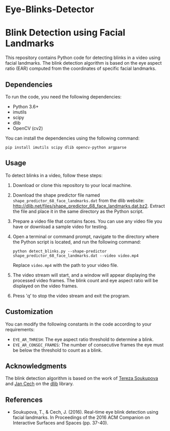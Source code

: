 # Eye-Blinks-Detector


# Blink Detection using Facial Landmarks

This repository contains Python code for detecting blinks in a video using facial landmarks. The blink detection algorithm is based on the eye aspect ratio (EAR) computed from the coordinates of specific facial landmarks.

## Dependencies

To run the code, you need the following dependencies:

- Python 3.6+
- imutils
- scipy
- dlib
- OpenCV (cv2)

You can install the dependencies using the following command:

```
pip install imutils scipy dlib opencv-python argparse
```

## Usage

To detect blinks in a video, follow these steps:

1. Download or clone this repository to your local machine.

2. Download the shape predictor file named `shape_predictor_68_face_landmarks.dat` from the dlib website: http://dlib.net/files/shape_predictor_68_face_landmarks.dat.bz2. Extract the file and place it in the same directory as the Python script.

3. Prepare a video file that contains faces. You can use any video file you have or download a sample video for testing.

4. Open a terminal or command prompt, navigate to the directory where the Python script is located, and run the following command:

   ```
   python detect_blinks.py --shape-predictor shape_predictor_68_face_landmarks.dat --video video.mp4
   ```

   Replace `video.mp4` with the path to your video file.

5. The video stream will start, and a window will appear displaying the processed video frames. The blink count and eye aspect ratio will be displayed on the video frames.

6. Press 'q' to stop the video stream and exit the program.

## Customization

You can modify the following constants in the code according to your requirements:

- `EYE_AR_THRESH`: The eye aspect ratio threshold to determine a blink.
- `EYE_AR_CONSEC_FRAMES`: The number of consecutive frames the eye must be below the threshold to count as a blink.

## Acknowledgments

The blink detection algorithm is based on the work of [Tereza Soukupova](https://github.com/teresasoukupova) and [Jan Cech](https://github.com/jeceka) on the [dlib](http://dlib.net/) library.

## References

- Soukupova, T., & Cech, J. (2016). Real-time eye blink detection using facial landmarks. In Proceedings of the 2016 ACM Companion on Interactive Surfaces and Spaces (pp. 37-40).
